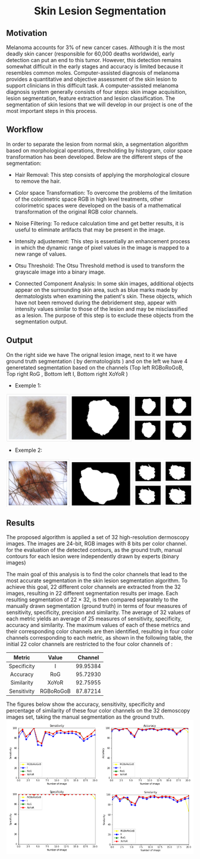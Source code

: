 
<h1 style="text-align:center"> Skin Lesion Segmentation 
 </h1>


## Motivation 

Melanoma accounts for 3% of new cancer cases. Although it is the most deadly skin cancer (responsible for 60,000 deaths worldwide), early detection can put an end to this tumor. However, this detection remains somewhat difficult in the early stages and accuracy is limited because it resembles common moles. Computer-assisted diagnosis of melanoma provides a quantitative and objective assessment of the skin lesion to support clinicians in this difficult task. A computer-assisted melanoma diagnosis system generally consists of four steps: skin image acquisition, lesion segmentation, feature extraction and lesion classification. The segmentation of skin lesions that we will develop in our project is one of the most important steps in this process.


## Workflow

In order to separate the lesion from normal skin, a segmentation algorithm based on morphological operations, thresholding by histogram, color space transformation has been developed.
Below are the different steps of the segmentation:

- Hair Removal: This step consists of applying the morphological closure to remove the hair.

- Color space Transformation: To overcome the problems of the limitation of the colorimetric space RGB in high level treatments, other colorimetric spaces were developed on the basis of a mathematical transformation of the original RGB color channels.

- Noise Filtering: To reduce calculation time and get better results, it is useful to eliminate artifacts that may be present in the image.

- Intensity adjustement: This step is essentially an enhancement process in which the dynamic range of pixel values in the image is mapped to a new range of values.

- Otsu Threshold: The Otsu Threshold method is used to transform the grayscale image into a binary image.  

- Connected Component Analysis: In some skin images, additional objects appear on the surrounding skin area, such as blue marks made by dermatologists when examining the patient's skin. These objects, which have not been removed during the debridement step, appear with intensity values similar to those of the lesion and may be misclassified as a lesion. The purpose of this step is to exclude these objects from the segmentation output.

## Output 

On the right side we have The orignal lesion image, next to it we have ground truth segmentation ( by dermatologists ) and on the left we have 4 generetated segmentation based on the channels 
(Top left RGBoRoGoB, Top right RoG , Bottom left I, Bottom right XoYoR ) 
- Exemple 1: 

<img style="display: block; margin: auto;" alt="BratsField" src="./images/ex1.png">

- Exemple 2: 

<img style="display: block; margin: auto;" alt="BratsField" src="./images/ex2.png">



## Results

The proposed algorithm is applied a set of 32 high-resolution dermoscopy images. The images are 24-bit, RGB images with 8 bits per color channel.
for the evaluation of the detected contours, as the ground truth, manual contours for each lesion were independently drawn by experts (binary images)

The main goal of this analysis is to find the color channels that lead to the most accurate segmentation in the skin lesion segmentation algorithm. 
To achieve this goal, 22 different color channels are extracted from the 32 images, resulting in 22 different segmentation results per image. Each resulting segmentation of 22 × 32, is then compared separately to the manually drawn segmentation (ground truth) in terms of four measures of sensitivity, specificity, precision and similarity. The average of 32 values of each metric yields an average of 25 measures of sensitivity, specificity, accuracy and similarity.
The maximum values of each of these metrics and their corresponding color channels are then identified, resulting in four color channels corresponding to each metric, as shown in the following table, the initial 22 color channels are restricted to the four color channels of :

|Metric|Value|Channel|
:-:|:-:|:-:
Specificity|I|99.95384
Accuracy|RoG|95.72930
Similarity|XoYoR|92.75955
Sensitivity|RGBoRoGoB|87.87214



The figures below show the accuracy, sensitivity, specificity and percentage of similarity of these four color channels on the 32 demoscopy images set, taking the manual segmentation as the ground truth.
<img style="display: block; margin: auto;" alt="BratsField" src="./images/metrics.png">
